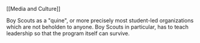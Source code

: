 [[Media and Culture]]

Boy Scouts as a "quine", or more precisely most student-led organizations which are not beholden to anyone. Boy Scouts in particular, has to teach leadership so that the program itself can survive. 